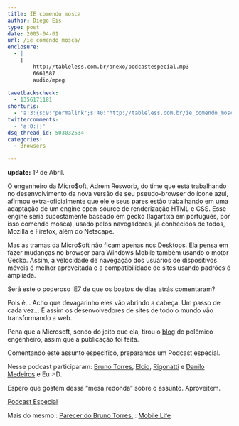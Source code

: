 ```yaml
---
title: IE comendo mosca
author: Diego Eis
type: post
date: 2005-04-01
url: /ie_comendo_mosca/
enclosure:
  - |
    |
        http://tableless.com.br/anexo/podcastespecial.mp3
        6661587
        audio/mpeg
        
tweetbackscheck:
  - 1356171181
shorturls:
  - 'a:3:{s:9:"permalink";s:40:"http://tableless.com.br/ie_comendo_mosca";s:7:"tinyurl";s:26:"http://tinyurl.com/3l5dupc";s:4:"isgd";s:19:"http://is.gd/uwnGoP";}'
twittercomments:
  - 'a:0:{}'
dsq_thread_id: 503032534
categories:
  - Browsers

---
```

**update:** 1º de Abril. 

O engenheiro da Micro$oft, Adrem Resworb, do time que está trabalhando no desenvolvimento da nova versão de seu pseudo-browser do ícone azul, afirmou extra-oficialmente que ele e seus pares estão trabalhando em uma adaptação de um engine open-source de renderização HTML e CSS. Esse engine seria supostamente baseado em gecko (lagartixa em português, por isso comendo mosca), usado pelos navegadores, já conhecidos de todos, Mozilla e Firefox, além do Netscape. 

Mas as tramas da Micro$oft não ficam apenas nos Desktops. Ela pensa em fazer mudanças no browser para Windows Mobile também usando o motor Gecko. Assim, a velocidade de navegação dos usuários de dispositivos móveis é melhor aproveitada e a compatibilidade de sites usando padrões é ampliada. 

Será este o poderoso IE7 de que os boatos de dias atrás comentaram? 

Pois é&#8230; Acho que devagarinho eles vão abrindo a cabeça. Um passo de cada vez&#8230; E assim os desenvolvedores de sites de todo o mundo vão transformando a web.
                  
Pena que a Microsoft, sendo do jeito que ela, tirou o [blog][1] do polêmico engenheiro, assim que a publicação foi feita. 

Comentando este assunto especifico, preparamos um Podcast especial.
                  
Nesse podcast participaram: [Bruno Torres][2], [Elcio][3], [Rigonatti][4] e [Danilo Medeiros][5] e Eu :-D.
                  
Espero que gostem dessa &#8220;mesa redonda&#8221; sobre o assunto. Aproveitem.
                  
[Podcast Especial][6] 

Mais do mesmo
:   [Parecer do Bruno Torres.][7]
:   [Mobile Life][8]

 [1]: http://spaces.msn.com/members/adremresworb
 [2]: http://www.brunotorres.net/
 [3]: http://elcio.locaweb.com.br/
 [4]: http://www.mobilelife.com.br/
 [5]: http://www.digitalminds.com.br/
 [6]: http://tableless.com.br/anexo/podcastespecial.mp3
 [7]: http://www.brunotorres.net/web/ie-comendo-mosca
 [8]: http://www.mobilelife.com.br/comenta.asp?post=258#com